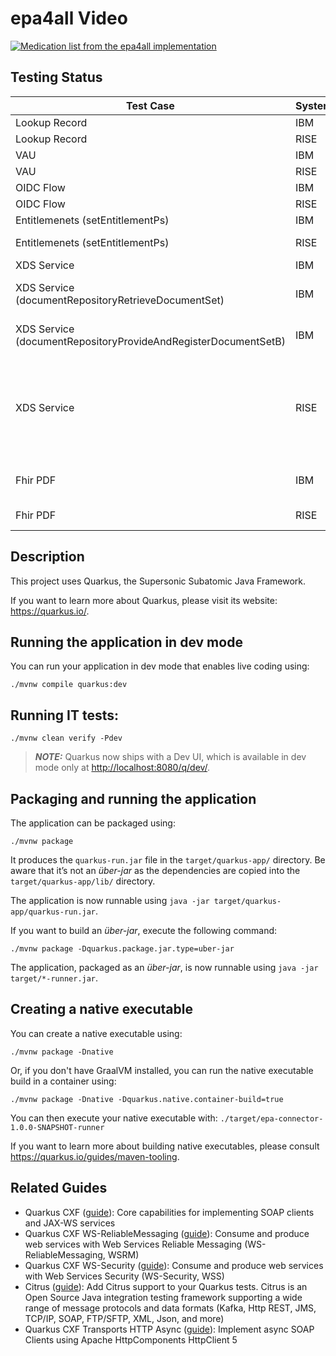 # epa4all Video

[![Medication list from the epa4all implementation](https://img.youtube.com/vi/fryBy0tj31k/0.jpg)](https://www.youtube.com/watch?v=fryBy0tj31k)

## Testing Status

| Test Case  | System | KVNR | Status |
|------------|--------|------|--------|
| Lookup Record | IBM  | X110486750 | Works |
| Lookup Record | RISE | X110485291 | Works |
| VAU | IBM  | X110486750 | Works |
| VAU | RISE | X110485291 | Works |
| OIDC Flow | IBM  | X110486750 | Works |
| OIDC Flow | RISE | X110485291 | Works |
| Entitlemenets (setEntitlementPs) | IBM  | X110486750 | Works |
| Entitlemenets (setEntitlementPs) | RISE | X110485291 | HTTP 403 Forbidden |
| XDS Service | IBM | X110486750 | Works |
| XDS Service (documentRepositoryRetrieveDocumentSet) | IBM | X110486750 | Works (not document found) |
| XDS Service (documentRepositoryProvideAndRegisterDocumentSetB) | IBM | X110486750 | HTTP Code 502 Bad Gateway  |
| XDS Service | RISE | X110485291 | (When connecting without VAU-NP) session ThreadLocal Variable not initialized |
| Fhir PDF | IBM | X110486750 | Works (but empty page) |
| Fhir PDF | RISE | X110485291 | Depends on OIDC Flow |



## Description


This project uses Quarkus, the Supersonic Subatomic Java Framework.

If you want to learn more about Quarkus, please visit its website: <https://quarkus.io/>.

## Running the application in dev mode

You can run your application in dev mode that enables live coding using:

```shell script
./mvnw compile quarkus:dev
```

## Running IT tests:

```shell script
./mvnw clean verify -Pdev
```

> **_NOTE:_**  Quarkus now ships with a Dev UI, which is available in dev mode only at <http://localhost:8080/q/dev/>.

## Packaging and running the application

The application can be packaged using:

```shell script
./mvnw package
```

It produces the `quarkus-run.jar` file in the `target/quarkus-app/` directory.
Be aware that it’s not an _über-jar_ as the dependencies are copied into the `target/quarkus-app/lib/` directory.

The application is now runnable using `java -jar target/quarkus-app/quarkus-run.jar`.

If you want to build an _über-jar_, execute the following command:

```shell script
./mvnw package -Dquarkus.package.jar.type=uber-jar
```

The application, packaged as an _über-jar_, is now runnable using `java -jar target/*-runner.jar`.

## Creating a native executable

You can create a native executable using:

```shell script
./mvnw package -Dnative
```

Or, if you don't have GraalVM installed, you can run the native executable build in a container using:

```shell script
./mvnw package -Dnative -Dquarkus.native.container-build=true
```

You can then execute your native executable with: `./target/epa-connector-1.0.0-SNAPSHOT-runner`

If you want to learn more about building native executables, please consult <https://quarkus.io/guides/maven-tooling>.

## Related Guides

- Quarkus CXF ([guide](https://quarkiverse.github.io/quarkiverse-docs/quarkus-cxf/dev/reference/extensions/quarkus-cxf.html)): Core capabilities for implementing SOAP clients and JAX-WS services
- Quarkus CXF WS-ReliableMessaging ([guide](https://quarkiverse.github.io/quarkiverse-docs/quarkus-cxf/dev/reference/extensions/quarkus-cxf-rt-ws-rm.html)): Consume and produce web services with Web Services Reliable Messaging (WS-ReliableMessaging, WSRM)
- Quarkus CXF WS-Security ([guide](https://quarkiverse.github.io/quarkiverse-docs/quarkus-cxf/dev/reference/extensions/quarkus-cxf-rt-ws-security.html)): Consume and produce web services with Web Services Security (WS-Security, WSS)
- Citrus ([guide](https://github.com/christophd/citrus-demo-quarkus)): Add Citrus support to your Quarkus tests. Citrus is an Open Source Java integration testing framework supporting a wide range of message protocols and data formats (Kafka, Http REST, JMS, TCP/IP, SOAP, FTP/SFTP, XML, Json, and more)
- Quarkus CXF Transports HTTP Async ([guide](https://quarkiverse.github.io/quarkiverse-docs/quarkus-cxf/dev/reference/extensions/quarkus-cxf-rt-transports-http-hc5.html)): Implement async SOAP Clients using Apache HttpComponents HttpClient 5
